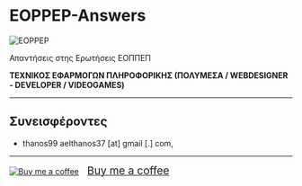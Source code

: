# EOPPEP-Answers
![EOPPEP](https://www.eoppep.gr/templates/eoppep/images/logo.png)

Απαντήσεις στης Ερωτήσεις ΕΟΠΠΕΠ

**ΤΕΧΝΙΚΟΣ ΕΦΑΡΜΟΓΩΝ ΠΛΗΡΟΦΟΡΙΚΗΣ (ΠΟΛΥΜΕΣΑ / WEBDESIGNER - DEVELOPER / VIDEOGAMES)**

-------------------
## Συνεισφέροντες
 * thanos99 aelthanos37 [at] gmail [.] com,
-------------------

[![Buy me a coffee](https://cdn.buymeacoffee.com/buttons/bmc-new-btn-logo.svg)<span style="margin-left:15px;font-size:19px !important;">Buy me a coffee</span>](https://www.buymeacoffee.com/3rg1s)
